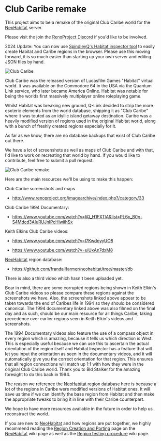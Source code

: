 # Club Caribe remake
This project aims to be a remake of the original Club Caribe world for the [NeoHabitat](http://www.neohabitat.org) server.

Please visit the join the [RenoProject Discord](https://discord.gg/xagN9ay3pB) if you'd like to be involved.

2024 Update: You can now use [SpindleyQ's Habitat inspector tool](https://frandallfarmer.github.io/neohabitat-doc/inspector/edit.html) to easily create Habitat and Caribe regions in the browser. Please use this moving forward, it is so much easier than starting up your own server and editing JSON files by hand.

![Club Caribe](https://renoproject.org/imagearchive/upload/2023/12/14/20231214174512-c47680f6.gif)

Club Caribe was the released version of Lucasfilm Games "Habitat" virtual world. It was available on the Commodore 64 in the USA via the Quantum Link service, who later became America Online. Habitat was notable for being the worlds first massively multiplayer online roleplaying game.

Whilst Habitat was breaking new ground, Q-Link decided to strip the more esoteric elements from the world database, shipping it as "Club Caribe" where it was touted as an idyllic island getaway destination. Caribe was a heavily modified version of regions used in the original Habitat world, along with a bunch of freshly created regions especially for it.

As far as we know, there are no database backups that exist of Club Caribe out there.

We have a lot of screenshots as well as maps of Club Caribe and with that, I'd like to work on recreating that world by hand. If you would like to contribute, feel free to submit a pull request.

![Club Caribe remake](http://www.renoproject.org/clubcaribe/CaribeWelcome.gif)

Here are the main resources we'll be using to make this happen:

Club Caribe screenshots and maps
* http://www.renoproject.org/imagearchive/index.php?/category/33

Club Caribe 1994 Documentary:
* https://www.youtube.com/watch?v=liQ_H1FXTlA&list=PL6o_B0g-S4Mdcd3AIuRUJnIPcHIwiihSx

Keith Elkins Club Caribe videos:
* https://www.youtube.com/watch?v=l7KwdqyyUO8

* https://www.youtube.com/watch?v=uiUxAn7dxM8

[NeoHabitat](http://www.neohabitat.org) region database:
* https://github.com/frandallfarmer/neohabitat/tree/master/db

There is also a third video which hasn't been uploaded yet.

Bear in mind, there are some corrupted regions being shown in Keith Elkin's Club Caribe videos so please compare these regions against the screenshots we have. Also, the screenshots linked above appear to be taken towards the end of Caribes life in 1994 so they should be considered canonical. The 1994 documentary linked above was also filmed on the final day and as such, should be our main resource for all things Caribe, taking precedence over earlier regions seen in Keith Elkin's videos and screenshots.

The 1994 Documentary videos also feature the use of a compass object in every region which is amazing, because it tells us which direction is West. This is especially useful because we can use this to ascertain the actual orientation of the region itself and Habitat Inspector has a feature that will let you input the orientation as seen in the documentary videos, and it will automatically give you the correct orientation for that region. This ensures that all region connections will match up 1:1 with how they were in the original Club Caribe world. Thank you to Bld Stalker for the amazing foresight to do this back in 1994.

The reason we reference the [NeoHabitat](http://www.neohabitat.org) region database here is because a lot of the regions in Caribe were modified versions of Habitat ones. It will save us time if we can identify the base region from Habitat and then make the appropriate tweaks to bring it in line with their Caribe counterpart.

We hope to have more resources available in the future in order to help us reconstruct the world.

If you are new to [NeoHabitat](http://www.neohabitat.org) and how regions are put together, we highly recommend reading the [Region Creation and Porting](https://github.com/frandallfarmer/neohabitat/wiki/Region-Creation-and-Porting) page on the [NeoHabitat](http://www.neohabitat.org) wiki page as well as the [Region testing procedure](https://github.com/frandallfarmer/neohabitat/wiki/Region-testing-procedure) wiki page.
